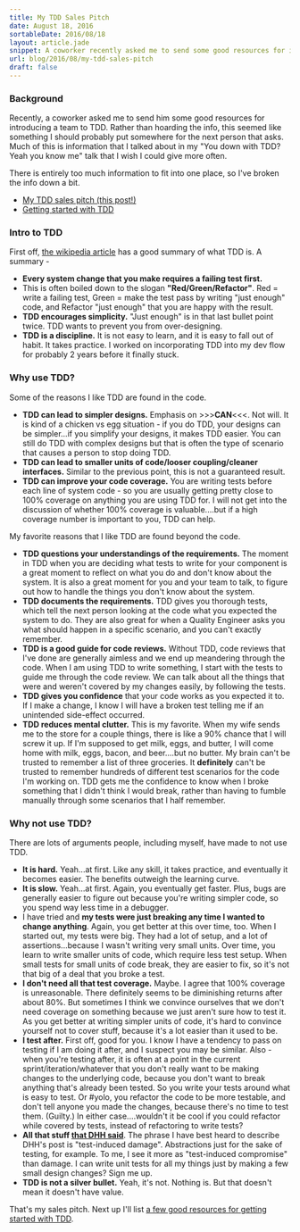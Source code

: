 ```yaml
---
title: My TDD Sales Pitch
date: August 18, 2016
sortableDate: 2016/08/18
layout: article.jade
snippet: A coworker recently asked me to send some good resources for introducing a team to TDD. I thought the internet was a good place to put it.
url: blog/2016/08/my-tdd-sales-pitch
draft: false
---
```


### Background

Recently, a coworker asked me to send him some good resources for introducing a team to TDD. Rather than hoarding the info, this seemed like something I should probably put somewhere for the next person that asks. Much of this is information that I talked about in my "You down with TDD? Yeah you know me" talk that I wish I could give more often.

There is entirely too much information to fit into one place, so I've broken the info down a bit.
* [My TDD sales pitch (this post!)](/blog/2016/08/my-tdd-sales-pitch)
* [Getting started with TDD](/blog/2016/08/getting-started-with-tdd)

### Intro to TDD

First off, [the wikipedia article](https://en.wikipedia.org/wiki/Test-driven_development) has a good summary of what TDD is. A summary -

* **Every system change that you make requires a failing test first.**
* This is often boiled down to the slogan **"Red/Green/Refactor"**. Red = write a failing test, Green = make the test pass by writing "just enough" code, and Refactor "just enough" that you are happy with the result.
* **TDD encourages simplicity.** "Just enough" is in that last bullet point twice. TDD wants to prevent you from over-designing.
* **TDD is a discipline.** It is not easy to learn, and it is easy to fall out of habit. It takes practice. I worked on incorporating TDD into my dev flow for probably 2 years before it finally stuck.

### Why use TDD?

Some of the reasons I like TDD are found in the code.

* **TDD can lead to simpler designs.** Emphasis on >>>**CAN**<<<. Not will. It is kind of a chicken vs egg situation - if you do TDD, your designs can be simpler...if you simplify your designs, it makes TDD easier. You can still do TDD with complex designs but that is often the type of scenario that causes a person to stop doing TDD.
* **TDD can lead to smaller units of code/looser coupling/cleaner interfaces.** Similar to the previous point, this is not a guaranteed result.
* **TDD can improve your code coverage.** You are writing tests before each line of system code - so you are usually getting pretty close to 100% coverage on anything you are using TDD for. I will not get into the discussion of whether 100% coverage is valuable....but if a high coverage number is important to you, TDD can help.

My favorite reasons that I like TDD are found beyond the code.
* **TDD questions your understandings of the requirements.** The moment in TDD when you are deciding what tests to write for your component is a great moment to reflect on what you do and don't know about the system. It is also a great moment for you and your team to talk, to figure out how to handle the things you don't know about the system.
* **TDD documents the requirements.** TDD gives you thorough tests, which tell the next person looking at the code what you expected the system to do. They are also great for when a Quality Engineer asks you what should happen in a specific scenario, and you can't exactly remember.
* **TDD is a good guide for code reviews.** Without TDD, code reviews that I've done are generally aimless and we end up meandering through the code. When I am using TDD to write something, I start with the tests to guide me through the code review. We can talk about all the things that were and weren't covered by my changes easily, by following the tests.
* **TDD gives you confidence** that your code works as you expected it to. If I make a change, I know I will have a broken test telling me if an unintended side-effect occurred.
* **TDD reduces mental clutter.** This is my favorite. When my wife sends me to the store for a couple things, there is like a 90% chance that I will screw it up. If I'm supposed to get milk, eggs, and butter, I will come home with milk, eggs, bacon, and beer....but no butter. My brain can't be trusted to remember a list of three groceries. It **definitely** can't be trusted to remember hundreds of different test scenarios for the code I'm working on. TDD gets me the confidence to know when I broke something that I didn't think I would break, rather than having to fumble manually through some scenarios that I half remember.

### Why not use TDD?

There are lots of arguments people, including myself, have made to not use TDD.
* **It is hard.** Yeah...at first. Like any skill, it takes practice, and eventually it becomes easier. The benefits outweigh the learning curve.
* **It is slow.** Yeah...at first. Again, you eventually get faster. Plus, bugs are generally easier to figure out because you're writing simpler code, so you spend way less time in a debugger.
* I have tried and **my tests were just breaking any time I wanted to change anything**. Again, you get better at this over time, too. When I started out, my tests were big. They had a lot of setup, and a lot of assertions...because I wasn't writing very small units. Over time, you learn to write smaller units of code, which require less test setup. When small tests for small units of code break, they are easier to fix, so it's not that big of a deal that you broke a test.
* **I don&apos;t need all that test coverage.** Maybe. I agree that 100% coverage is unreasonable. There definitely seems to be diminishing returns after about 80%. But sometimes I think we convince ourselves that we don't need coverage on something because we just aren't sure how to test it. As you get better at writing simpler units of code, it's hard to convince yourself not to cover stuff, because it's a lot easier than it used to be.
* **I test after.** First off, good for you. I know I have a tendency to pass on testing if I am doing it after, and I suspect you may be similar. Also - when you're testing after, it is often at a point in the current sprint/iteration/whatever that you don't really want to be making changes to the underlying code, because you don't want to break anything that's already been tested. So you write your tests around what is easy to test. Or #yolo, you refactor the code to be more testable, and don't tell anyone you made the changes, because there's no time to test them. (Guilty.) In either case....wouldn't it be cool if you could refactor while covered by tests, instead of refactoring to write tests?
* **All that stuff [that DHH said](http://david.heinemeierhansson.com/2014/tdd-is-dead-long-live-testing.html)**. The phrase I have best heard to describe DHH's post is "test-induced damage". Abstractions just for the sake of testing, for example. To me, I see it more as "test-induced compromise" than damage. I can write unit tests for all my things just by making a few small design changes? Sign me up.
* **TDD is not a silver bullet.** Yeah, it's not. Nothing is. But that doesn't mean it doesn't have value.

That's my sales pitch. Next up I'll list [a few good resources for getting started with TDD](/blog/2016/08/getting-started-with-tdd).
